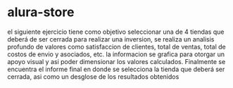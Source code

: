 # alura-store

el siguiente ejercicio tiene como objetivo seleccionar una de 4 tiendas que deberá de ser cerrada para realizar una inversion, se realiza un analisis profundo de valores como satisfaccion de clientes, total de ventas, total de costos de envio y asociados, etc. la informacion se grafica para otorgar un apoyo visual y asi poder dimensionar los valores calculados.
Finalmente se encuentra el informe final en donde se selecciona la tienda que deberá ser cerrada, asi como un desglose de los resultados obtenidos

